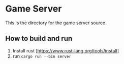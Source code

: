 # Game Server

This is the directory for the game server source.

## How to build and run

1. Install rust [https://www.rust-lang.org/tools/install]
2. run `cargo run --bin server`